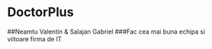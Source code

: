 # DoctorPlus
##Neamtu Valentin & Salajan Gabriel
###Fac cea mai buna echipa  si viitoare firma de IT
